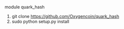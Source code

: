 module quark_hash

1. git clone https://github.com/Oxygencoin/quark_hash
2. sudo python setup.py install
